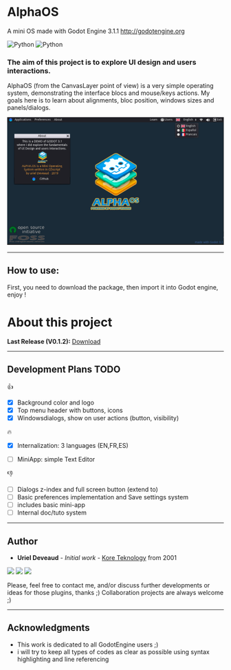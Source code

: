 # AlphaOS
 A mini OS made with Godot Engine 3.1.1 http://godotengine.org

![Python](https://img.shields.io/badge/GD-script-blue.svg)
![Python](https://img.shields.io/badge/Godot-v3.1+-orange.svg)

### The aim of this project is to explore UI design and users interactions.
AlphaOS (from the CanvasLayer point of view) is a very simple operating system, demonstrating the interface blocs and mouse/keys actions. My goals here is to learn about alignments, bloc position, windows sizes and panels/dialogs.

![logo](https://github.com/KoreTeknology/AlphaOS/blob/master/Documentation/alphaos.png)


---

## How to use:
First, you need to download the package, then import it into Godot engine, enjoy !


# About this project

**Last Release (V0.1.2):**
[Download](https://github.com/KoreTeknology/AlphaOS/releases/tag/0.1.2)

---

## Development Plans TODO

:+1:
- [x] Background color and logo
- [x] Top menu header with buttons, icons
- [x] Windowsdialogs, show on user actions (button, visibility)

:fire:
- [x] Internalization: 3 languages (EN,FR,ES)
- [ ] MiniApp: simple Text Editor


:-1:
- [ ] Dialogs z-index and full screen button (extend to)
- [ ] Basic preferences implementation and Save settings system
- [ ] includes basic mini-app
- [ ] Internal doc/tuto system

---

## Author

* **Uriel Deveaud** - *Initial work* - [Kore Teknology](https://github.com/KoreTeknology) from 2001

<img src="https://img.shields.io/badge/Aktiv-25-9cf.svg" /> <img src="https://img.shields.io/badge/5-Viento-9cf.svg" /> <img src="https://img.shields.io/badge/Kore-Teknology-9cf.svg" />

Please, feel free to contact me, and/or discuss further developments or ideas for those plugins, thanks ;)
Collaboration projects are always welcome ;)

---

## Acknowledgments

* This work is dedicated to all GodotEngine users ;)
* i will try to keep all types of codes as clear as possible using syntax highlighting and line referencing

